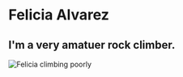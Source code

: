 # Felicia Alvarez
## I'm a very amatuer rock climber.
![Felicia climbing poorly](/images/IMG_4246.JPG)
